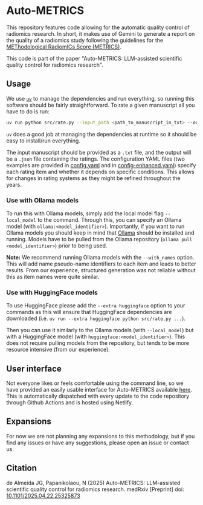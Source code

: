 # Auto-METRICS

This repository features code allowing for the automatic quality control of radiomics research. In short, it makes use of Gemini to generate a report on the quality of a radiomics study following the guidelines for the [METhodological RadiomICs Score (METRICS)](https://insightsimaging.springeropen.com/articles/10.1186/s13244-023-01572-w).

This code is part of the paper "Auto-METRICS: LLM-assisted scientific quality control for radiomics research".

## Usage

We use [`uv`](https://docs.astral.sh/uv/) to manage the dependencies and run everything, so running this software should be fairly straightforward. To rate a given manuscript all you have to do is run:

```bash
uv run python src/rate.py --input_path <path_to_manuscript_in_txt> --output_path <path_to_output_json> --config_path <path_to_config_yaml>
```

`uv` does a good job at managing the dependencies at runtime so it should be easy to install/run everything.

The input manuscript should be provided as a `.txt` file, and the output will be a `.json` file containing the ratings. The configuration YAML files (two examples are provided in [config.yaml](https://github.com/josegcpa/auto-metrics/blob/main/config.yaml) and in [config-enhanced.yaml](https://github.com/josegcpa/auto-metrics/blob/main/config-enhanced.yaml)) specify each rating item and whether it depends on specific conditions. This allows for changes in rating systems as they might be refined throughout the years.

### Use with Ollama models

To run this with Ollama models, simply add the local model flag `--local_model` to the command. Through this, you can specify an Ollama model (with `ollama:<model_identifier>`). Importantly, if you want to run Ollama models you should keep in mind that [Ollama](https://ollama.com/) should be installed and running. Models have to be pulled from the Ollama repository (`ollama pull <model_identifier>`) prior to being used. 

**Note:** We recommend running Ollama models with the `--with_names` option. This will add name pseudo-name identifiers to each item and leads to better results. From our experience, structured generation was not reliable without this as item names were quite similar.

### Use with HuggingFace models

To use HuggingFace please add the `--extra huggingface` option to your commands as this will ensure that HuggingFace dependencies are downloaded (i.e. `uv run --extra huggingface python src/rate.py ...`).

Then you can use it similarly to the Ollama models (with `--local_model`) but with a HuggingFace model (with `huggingface:<model_identifier>`). This does not require pulling models from the repository, but tends to be more resource intensive (from our experience).

## User interface

Not everyone likes or feels comfortable using the command line, so we have provided an easily usable interface for Auto-METRICS available [here](https://autometrics.josegcpa.net/). This is automatically dispatched with every update to the code repository through Github Actions and is hosted using Netlify.

## Expansions

For now we are not planning any expansions to this methodology, but if you find any issues or have any suggestions, please open an issue or contact us.

## Citation

de Almeida JG, Papanikolaou, N (2025) Auto-METRICS: LLM-assisted scientific quality control for radiomics research. medRxiv [Preprint] doi: [10.1101/2025.04.22.25325873](https://www.medrxiv.org/content/10.1101/2025.04.22.25325873v1)